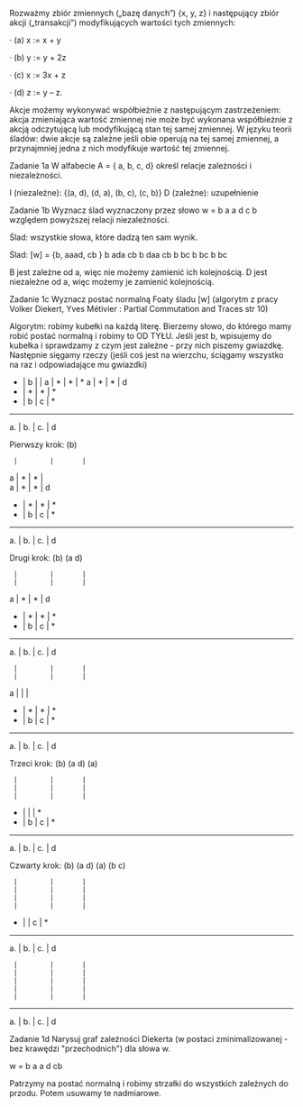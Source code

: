 Rozważmy zbiór zmiennych („bazę danych”) {x, y, z} i następujący zbiór akcji („transakcji”) modyfikujących wartości tych zmiennych:

· (a) x := x + y

· (b) y := y + 2z

· (c) x := 3x + z

· (d) z := y – z.

Akcje możemy wykonywać współbieżnie z następującym zastrzeżeniem: akcja zmieniająca wartość zmiennej nie może być wykonana współbieżnie z akcją odczytującą lub modyfikującą stan tej samej zmiennej. W języku teorii śladów: dwie akcje są zależne jeśli obie operują na tej samej zmiennej, a przynajmniej jedna z nich modyfikuje wartość tej zmiennej.




Zadanie 1a 
W alfabecie A = { a, b, c, d} określ relacje zależności i niezależności.

I (niezależne): {(a, d), (d, a), (b, c), (c, b)}
D (zależne): uzupełnienie




Zadanie 1b
Wyznacz ślad wyznaczony przez słowo w = b a a d c b względem powyższej relacji niezależności.

Ślad: wszystkie słowa, które dadzą ten sam wynik. 

Ślad: [w] = {b, aaad, cb }
             b  ada   cb
             b  daa   cb
             b        bc
             b        bc
             b        bc


B jest zależne od a, więc nie możemy zamienić ich kolejnością.
D jest niezależne od a, więc możemy je zamienić kolejnością.




Zadanie 1c 
Wyznacz postać normalną Foaty śladu [w] (algorytm z pracy Volker Diekert, Yves Métivier : Partial Commutation and Traces str 10)


Algorytm: robimy kubełki na każdą literę. Bierzemy słowo, do którego mamy robić postać normalną i robimy to OD TYŁU. Jeśli jest b, wpisujemy do kubełka i sprawdzamy z czym jest zależne - przy nich piszemy gwiazdkę. Następnie sięgamy rzeczy (jeśli coś jest na wierzchu, ściągamy wszystko na raz i odpowiadające mu gwiazdki)


*    |   b    |       |
a    |   *    |   *   |   *
a    |   *    |   *   |   d 
*    |   *    |   *   |   *
*    |   b    |   c   |   *
--------------------------
a.   |   b.   |   c.  |    d






Pierwszy krok: (b)

     |        |       |
a    |   *    |   *   |    
a    |   *    |   *   |   d 
*    |   *    |   *   |   *
*    |   b    |   c   |   *
--------------------------
a.   |   b.   |   c.  |    d








Drugi krok: (b) (a d)

     |        |       |
     |        |       |    
a    |   *    |   *   |   d 
*    |   *    |   *   |   *
*    |   b    |   c   |   *
--------------------------
a.   |   b.   |   c.  |    d


     |        |       |
     |        |       |    
a    |        |       |     
*    |   *    |   *   |   *
*    |   b    |   c   |   *
--------------------------
a.   |   b.   |   c.  |    d






Trzeci krok: (b) (a d) (a)

     |        |       |
     |        |       |    
     |        |       |     
*    |        |       |   *
*    |   b    |   c   |   *
--------------------------
a.   |   b.   |   c.  |    d







Czwarty krok: (b) (a d) (a) (b c)

     |        |       |
     |        |       |    
     |        |       |     
     |        |       |    
*    |        |   c   |   *
--------------------------
a.   |   b.   |   c.  |    d


     |        |       |
     |        |       |    
     |        |       |     
     |        |       |    
     |        |       |    
--------------------------
a.   |   b.   |   c.  |    d





Zadanie 1d 
Narysuj graf zależności Diekerta (w postaci zminimalizowanej - bez krawędzi "przechodnich") dla słowa w.

w = b a a d cb


Patrzymy na postać normalną i robimy strzałki do wszystkich zależnych do przodu. Potem usuwamy te nadmiarowe.





